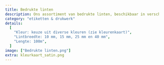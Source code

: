 ```yaml
---
title: Bedrukte linten
description: Ons assortiment van bedrukte linten, beschikbaar in verschillende kleuren.
category: "etiketten & drukwerk"
details:
  [
    "Kleur: keuze uit diverse kleuren (zie kleurenkaart)",
    "Lintbreedte: 10 mm, 15 mm, 25 mm en 40 mm",
    "Lengte: 100m",
  ]
image: ["Bedrukte linten.png"]
extra: kleurkaart_satin.png
---
```

